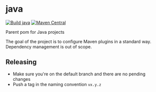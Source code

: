 # java

[![Build java](https://github.com/ngeor/kamino/actions/workflows/build-libs-java.yml/badge.svg)](https://github.com/ngeor/kamino/actions/workflows/build-libs-java.yml)
[![Maven Central](https://img.shields.io/maven-central/v/com.github.ngeor/java.svg?label=Maven%20Central)](https://central.sonatype.com/artifact/com.github.ngeor/java/overview)

Parent pom for Java projects

The goal of the project is to configure Maven plugins in a standard way.
Dependency management is out of scope.

## Releasing

- Make sure you're on the default branch and there are no pending changes
- Push a tag in the naming convention `vx.y.z`
